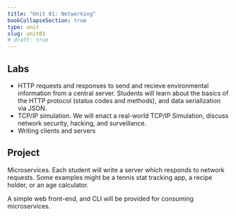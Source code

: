 ```yaml
---
title: "Unit 01: Networking"
bookCollapseSection: true
type: unit
slug: unit01
# draft: true
---
```


## Labs

- HTTP requests and responses to send and recieve environmental information from a
central server. Students will learn about the basics of the HTTP  protocol (status
codes and methods), and data serialization via JSON.
- TCP/IP simulation. We will enact a real-world TCP/IP Simulation, discuss network
security, hacking, and surveillance.
- Writing clients and servers 


## Project

Microservices. Each student will write a server which responds to network requests.
Some examples might be a tennis stat tracking app, a recipe holder, or an age calculator. 

A simple web front-end, and CLI will be provided for consuming microservices. 
